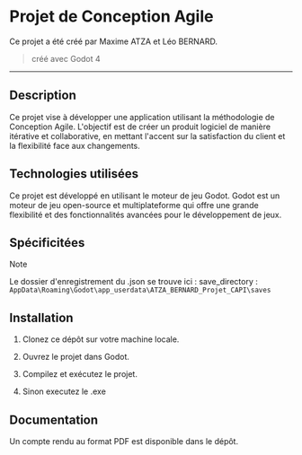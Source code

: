 # Projet de Conception Agile

Ce projet a été créé par Maxime ATZA et Léo BERNARD.

> créé avec Godot 4
---

## Description

Ce projet vise à développer une application utilisant la méthodologie de Conception Agile. L'objectif est de créer un produit logiciel de manière itérative et collaborative, en mettant l'accent sur la satisfaction du client et la flexibilité face aux changements.

## Technologies utilisées

Ce projet est développé en utilisant le moteur de jeu Godot. Godot est un moteur de jeu open-source et multiplateforme qui offre une grande flexibilité et des fonctionnalités avancées pour le développement de jeux.

## Spécificitées

> [!NOTE]
> Le dossier d'enregistrement du .json se trouve ici :
> save_directory : ```AppData\Roaming\Godot\app_userdata\ATZA_BERNARD_Projet_CAPI\saves```

## Installation

1. Clonez ce dépôt sur votre machine locale.
2. Ouvrez le projet dans Godot.
3. Compilez et exécutez le projet.

4. Sinon executez le .exe

## Documentation

Un compte rendu au format PDF est disponible dans le dépôt.
